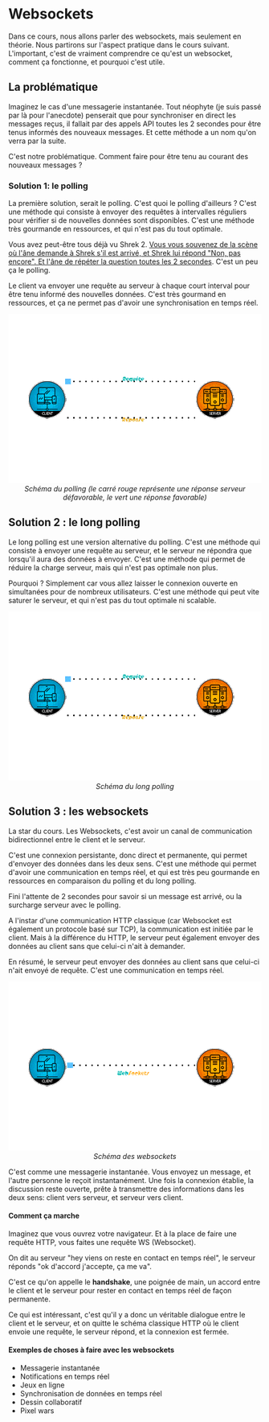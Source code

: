 # Websockets

Dans ce cours, nous allons parler des websockets, mais seulement en théorie. Nous partirons sur l'aspect pratique dans le cours suivant. L'important, c'est de vraiment comprendre ce qu'est un websocket, comment ça fonctionne, et pourquoi c'est utile.

## La problématique

Imaginez le cas d'une messagerie instantanée. Tout néophyte (je suis passé par là pour l'anecdote) penserait que pour synchroniser en direct les messages reçus, il fallait par des appels API toutes les 2 secondes pour être tenus informés des nouveaux messages. Et cette méthode a un nom qu'on verra par la suite.

C'est notre problématique. Comment faire pour être tenu au courant des nouveaux messages ?

### Solution 1: le polling

La première solution, serait le polling. C'est quoi le polling d'ailleurs ? C'est une méthode qui consiste à envoyer des requêtes à intervalles réguliers pour vérifier si de nouvelles données sont disponibles. C'est une méthode très gourmande en ressources, et qui n'est pas du tout optimale.

Vous avez peut-être tous déjà vu Shrek 2. [Vous vous souvenez de la scène où l'âne demande à Shrek s'il est arrivé, et Shrek lui répond "Non, pas encore". Et l'âne de répéter la question toutes les 2 secondes](https://www.youtube.com/watch?v=pRsxDmxA9Qk). C'est un peu ça le polling.

Le client va envoyer une requête au serveur à chaque court interval pour être tenu informé des nouvelles données. C'est très gourmand en ressources, et ça ne permet pas d'avoir une synchronisation en temps réel.

<p style="text-align: center;">
    <img src="../../assets/polling.gif" alt="Polling animation"/>
    <em>Schéma du polling (le carré rouge représente une réponse serveur défavorable, le vert une réponse favorable)</em>
</p>

## Solution 2 : le long polling

Le long polling est une version alternative du polling. C'est une méthode qui consiste à envoyer une requête au serveur, et le serveur ne répondra que lorsqu'il aura des données à envoyer. C'est une méthode qui permet de réduire la charge serveur, mais qui n'est pas optimale non plus.

Pourquoi ? Simplement car vous allez laisser le connexion ouverte en simultanées pour de nombreux utilisateurs. C'est une méthode qui peut vite saturer le serveur, et qui n'est pas du tout optimale ni scalable.

<p style="text-align: center;">
    <img src="../../assets/long_polling.gif" alt="Long Polling animation"/>
    <em>Schéma du long polling</em>
</p>

## Solution 3 : les websockets

La star du cours. Les Websockets, c'est avoir un canal de communication bidirectionnel entre le client et le serveur.

C'est une connexion persistante, donc direct et permanente, qui permet d'envoyer des données dans les deux sens. C'est une méthode qui permet d'avoir une communication en temps réel, et qui est très peu gourmande en ressources en comparaison du polling et du long polling.

Fini l'attente de 2 secondes pour savoir si un message est arrivé, ou la surcharge serveur avec le polling.

A l'instar d'une communication HTTP classique (car Websocket est également un protocole basé sur TCP), la communication est initiée par le client. Mais à la différence du HTTP, le serveur peut également envoyer des données au client sans que celui-ci n'ait à demander. 

En résumé, le serveur peut envoyer des données au client sans que celui-ci n'ait envoyé de requête. C'est une communication en temps réel.

<p style="text-align: center;">
    <img src="../../assets/websocket.gif" alt="Websockets animation"/>
    <em>Schéma des websockets</em>
</p>

C'est comme une messagerie instantanée. Vous envoyez un message, et l'autre personne le reçoit instantanément. Une fois la connexion établie, la discussion reste ouverte, prête à transmettre des informations dans les deux sens: client vers serveur, et serveur vers client.

#### Comment ça marche

Imaginez que vous ouvrez votre navigateur. Et à la place de faire une requête HTTP, vous faites une requête WS (Websocket). 

On dit au serveur "hey viens on reste en contact en temps réel", le serveur réponds "ok d'accord j'accepte, ça me va".

C'est ce qu'on appelle le **handshake**, une poignée de main, un accord entre le client et le serveur pour rester en contact en temps réel de façon permanente.

Ce qui est intéressant, c'est qu'il y a donc un véritable dialogue entre le client et le serveur, et on quitte le schéma classique HTTP où le client envoie une requête, le serveur répond, et la connexion est fermée.


#### Exemples de choses à faire avec les websockets

- Messagerie instantanée
- Notifications en temps réel
- Jeux en ligne
- Synchronisation de données en temps réel
- Dessin collaboratif
- Pixel wars